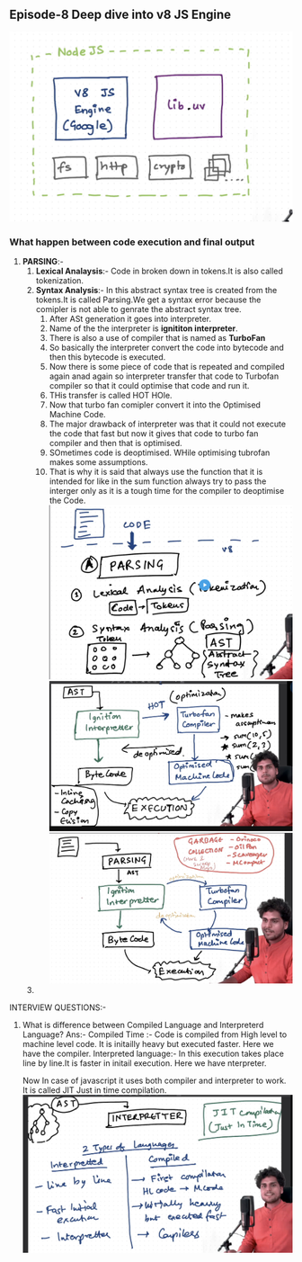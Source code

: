 ## Episode-8 Deep dive into v8 JS Engine

![alt text](image.png)
### What happen between code execution and final output 

1. **PARSING**:-
   1. **Lexical Analaysis**:- Code in broken down in tokens.It is also called tokenization.
   2. **Syntax Analysis**:- In this abstract syntax tree is created from the tokens.It is called Parsing.We get a syntax error because the comipler is not able to genrate the abstract syntax tree.
      1. After ASt generation it goes into interpreter.
      2. Name of the the interpreter is **ignititon interpreter**.
      3. There is also a use of compiler that is named as **TurboFan**
      4. So basically the interpreter convert the code into bytecode and then this bytecode is executed.
      5. Now there is some piece of code that is repeated and compiled again anad again so interpreter transfer that code to Turbofan compiler so that it could optimise that code and run it.
      6. THis transfer is called HOT HOle. 
      7. Now that turbo fan comipler  convert it into the Optimised Machine Code.
      8. The major drawback of interpreter was that it could not execute the code that fast but now it gives that code to turbo fan compiler and then that is optimised.
      9. SOmetimes code is deoptimised. WHile optimising tubrofan makes some assumptions.
      10. That is why it is said that always use the function that it is intended for like in the sum function always try to pass the interger only as it is a tough time for the compiler to deoptimise the Code.
   ![alt text](image-1.png) 
   ![alt text](image-3.png)
   ![alt text](image-4.png)
   3. 

INTERVIEW QUESTIONS:- 

1. What is difference between Compiled Language and Interpreterd Language?
   Ans:- 
   Compiled Time :- Code is compiled from High level to machine level code. It is initailly heavy but executed faster. Here we have the compiler.
   Interpreted language:- In this execution takes place line by line.It is faster in initail execution. Here we have nterpreter.

   Now In case of javascript it uses both compiler and interpreter to work. It is called JIT Just in time compilation.
   ![alt text](image-2.png)
